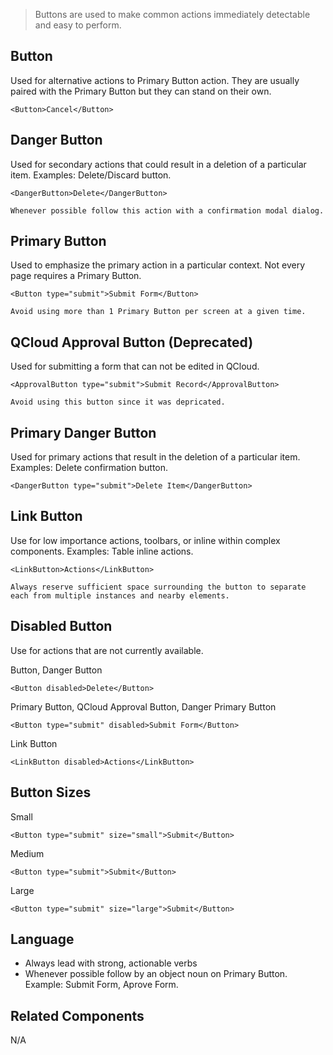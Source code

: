> Buttons are used to make common actions immediately detectable and easy to perform.

## Button
Used for alternative actions to Primary Button action. They are usually paired with the Primary Button but they can stand on their own.
```react
<Button>Cancel</Button>
```

## Danger Button
Used for secondary actions that could result in a deletion of a particular item.
Examples: Delete/Discard button.
```react
<DangerButton>Delete</DangerButton>
```
```hint|directive
Whenever possible follow this action with a confirmation modal dialog.
```
## Primary Button
Used to emphasize the primary action in a particular context. Not every page requires a Primary Button.
```react
<Button type="submit">Submit Form</Button>
```
```hint|warning
Avoid using more than 1 Primary Button per screen at a given time.
```

## QCloud Approval Button (Deprecated)
Used for submitting a form that can not be edited in QCloud.
```react
<ApprovalButton type="submit">Submit Record</ApprovalButton>
```
```hint|warning
Avoid using this button since it was depricated.
```

## Primary Danger Button
Used for primary actions that result in the deletion of a particular item.
Examples: Delete confirmation button.
```react
<DangerButton type="submit">Delete Item</DangerButton>
```

## Link Button
Use for low importance actions, toolbars, or inline within complex components.
Examples: Table inline actions.
```react
<LinkButton>Actions</LinkButton>
```
```hint|directive
Always reserve sufficient space surrounding the button to separate each from multiple instances and nearby elements.
```

## Disabled Button
Use for actions that are not currently available.

Button, Danger Button
```react
<Button disabled>Delete</Button>
```
Primary Button, QCloud Approval Button, Danger Primary Button
```react
<Button type="submit" disabled>Submit Form</Button>
```
Link Button
```react
<LinkButton disabled>Actions</LinkButton>
```

## Button Sizes
Small
```react
<Button type="submit" size="small">Submit</Button>
```
Medium
```react
<Button type="submit">Submit</Button>
```
Large
```react
<Button type="submit" size="large">Submit</Button>
```
## Language
- Always lead with strong, actionable verbs
- Whenever possible follow by an object noun on Primary Button. Example: Submit Form, Aprove Form.

## Related Components
N/A
